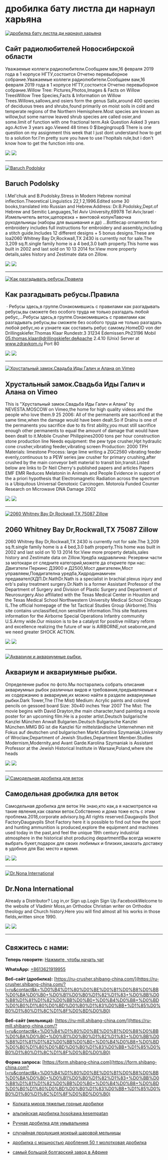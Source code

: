 # дробилка бату листла ди нарнаул харьяна

<a href="https://swt.shibang-china.com/?l=ru&img&k=%D0%B4%D1%80%D0%BE%D0%B1%D0%B8%D0%BB%D0%BA%D0%B0+%D0%B1%D0%B0%D1%82%D1%83+%D0%BB%D0%B8%D1%81%D1%82%D0%BB%D0%B0+%D0%B4%D0%B8+%D0%BD%D0%B0%D1%80%D0%BD%D0%B0%D1%83%D0%BB+%D1%85%D0%B0%D1%80%D1%8C%D1%8F%D0%BD%D0%B0" target="_blank">![дробилка бату листла ди нарнаул харьяна](http://static.shibang-china.com/all-800x300/1308.jpg)</a>

## Сайт радиолюбителей Новосибирской области
Уважаемые коллеги радиолюбители.Сообщаем вам,16 февраля 2019 года в 1 корпусе НГТУ,состоится Отчетно перевыборное собрание.Уважаемые коллеги радиолюбители.Сообщаем вам,16 февраля 2019 года в 1 корпусе НГТУ,состоится Отчетно перевыборное собрание.Willow Tree: Pictures,Photos,Images &amp; Facts on Willow TreesWillow Tree Species,Facts &amp; Information on Willow Trees.Willows,sallows,and osiers form the genus Salix,around 400 species of deciduous trees and shrubs,found primarily on moist soils in cold and temperate regions of the Northern Hemisphere.Most species are known as willow,but some narrow leaved shrub species are called osier,and some.limit of function with one fractional term.Ask Question Asked 3 years ago.Active 3 years ago.Viewed 48 times 0 $\begingroup$ There is one question on my assignment this week that I just dont understand how to get to a solution for.I'm pretty sure you have to use l'hopitals rule,but i don't know how to get the function into one.


<a href="https://whatsapp.shibangsoft.com/WhatsApp.php" target="_blank" title="WhatsApp">![](http://static.shibang-china.com/icon/whatsapp.png)</a> <a href="https://swt.shibang-china.com/?l=ru&icon&k=%D0%B4%D1%80%D0%BE%D0%B1%D0%B8%D0%BB%D0%BA%D0%B0+%D0%B1%D0%B0%D1%82%D1%83+%D0%BB%D0%B8%D1%81%D1%82%D0%BB%D0%B0+%D0%B4%D0%B8+%D0%BD%D0%B0%D1%80%D0%BD%D0%B0%D1%83%D0%BB+%D1%85%D0%B0%D1%80%D1%8C%D1%8F%D0%BD%D0%B0" target="_blank">![](http://static.shibang-china.com/icon/chat-ru.png)</a>

---

<a href="https://swt.shibang-china.com/?l=ru&img&k=%D0%B4%D1%80%D0%BE%D0%B1%D0%B8%D0%BB%D0%BA%D0%B0+%D0%B1%D0%B0%D1%82%D1%83+%D0%BB%D0%B8%D1%81%D1%82%D0%BB%D0%B0+%D0%B4%D0%B8+%D0%BD%D0%B0%D1%80%D0%BD%D0%B0%D1%83%D0%BB+%D1%85%D0%B0%D1%80%D1%8C%D1%8F%D0%BD%D0%B0" target="_blank">![Baruch Podolsky](http://static.shibang-china.com/all-800x300/347.jpg)</a>

## Baruch Podolsky
I.Mel'chuk and B.Podolsky.Stress in Modern Hebrew nominal inflection.Theoretical Linguistics 22,1 2,1996.Edited some 30 books,translated into Russian and Hebrew.Address: Dr.B.Podolsky,Dept.of Hebrew and Semitic Languages,Tel Aviv University,69978 Tel Aviv,Israel&nbsp;&#0183;&#32;Измельчитель веток,щепорезка + винтовой колунЛавочка рукодельницы (наборы для вышивания и др) …Bottlecap ornaments for embroidery includes full instructions for embroidery and assembly,including a stitch guide.Includes 12 different designs + 5 bonus designs.These are loa2060 Whitney Bay Dr,Rockwall,TX 2430 is currently not for sale.The 3,209 sq.ft.single family home is a 4 bed,3.0 bath property.This home was built in 2002 and last sold on 10 13 2014 for.View more property details,sales history and Zestimate data on Zillow.


<a href="https://whatsapp.shibangsoft.com/WhatsApp.php" target="_blank" title="WhatsApp">![](http://static.shibang-china.com/icon/whatsapp.png)</a> <a href="https://swt.shibang-china.com/?l=ru&icon&k=%D0%B4%D1%80%D0%BE%D0%B1%D0%B8%D0%BB%D0%BA%D0%B0+%D0%B1%D0%B0%D1%82%D1%83+%D0%BB%D0%B8%D1%81%D1%82%D0%BB%D0%B0+%D0%B4%D0%B8+%D0%BD%D0%B0%D1%80%D0%BD%D0%B0%D1%83%D0%BB+%D1%85%D0%B0%D1%80%D1%8C%D1%8F%D0%BD%D0%B0" target="_blank">![](http://static.shibang-china.com/icon/chat-ru.png)</a>

---

<a href="https://swt.shibang-china.com/?l=ru&img&k=%D0%B4%D1%80%D0%BE%D0%B1%D0%B8%D0%BB%D0%BA%D0%B0+%D0%B1%D0%B0%D1%82%D1%83+%D0%BB%D0%B8%D1%81%D1%82%D0%BB%D0%B0+%D0%B4%D0%B8+%D0%BD%D0%B0%D1%80%D0%BD%D0%B0%D1%83%D0%BB+%D1%85%D0%B0%D1%80%D1%8C%D1%8F%D0%BD%D0%B0" target="_blank">![Как разгадывать ребусы.Правила](http://static.shibang-china.com/all-800x300/1376.jpg)</a>

## Как разгадывать ребусы.Правила
&nbsp;&#0183;&#32;Ребусы здесь,в группе.Ознакомившись с правилами как разгадывать ребусы,вы сможете без особого труда не только разгадать любой ребус,…Ребусы здесь,в группе.Ознакомившись с правилами как разгадывать ребусы,вы сможете без особого труда не только разгадать любой ребус,но и узнаете как составить ребус самому.HomeDD von der Drillingskiefer.Thomas Klaar Rundestr.3 31234 Edemissen.Ph23196 Mobil 05.thomas.klaar@drillingskiefer.deApache 2.4.10 (Unix) Server at www.zdravkom.ru Port 80


<a href="https://whatsapp.shibangsoft.com/WhatsApp.php" target="_blank" title="WhatsApp">![](http://static.shibang-china.com/icon/whatsapp.png)</a> <a href="https://swt.shibang-china.com/?l=ru&icon&k=%D0%B4%D1%80%D0%BE%D0%B1%D0%B8%D0%BB%D0%BA%D0%B0+%D0%B1%D0%B0%D1%82%D1%83+%D0%BB%D0%B8%D1%81%D1%82%D0%BB%D0%B0+%D0%B4%D0%B8+%D0%BD%D0%B0%D1%80%D0%BD%D0%B0%D1%83%D0%BB+%D1%85%D0%B0%D1%80%D1%8C%D1%8F%D0%BD%D0%B0" target="_blank">![](http://static.shibang-china.com/icon/chat-ru.png)</a>

---

<a href="https://swt.shibang-china.com/?l=ru&img&k=%D0%B4%D1%80%D0%BE%D0%B1%D0%B8%D0%BB%D0%BA%D0%B0+%D0%B1%D0%B0%D1%82%D1%83+%D0%BB%D0%B8%D1%81%D1%82%D0%BB%D0%B0+%D0%B4%D0%B8+%D0%BD%D0%B0%D1%80%D0%BD%D0%B0%D1%83%D0%BB+%D1%85%D0%B0%D1%80%D1%8C%D1%8F%D0%BD%D0%B0" target="_blank">![Хрустальный замок.Свадьба Иды Галич и Алана on Vimeo](http://static.shibang-china.com/all-800x300/141.jpg)</a>

## Хрустальный замок.Свадьба Иды Галич и Алана on Vimeo
This is &quot;Хрустальный замок.Свадьба Иды Галич и Алана&quot; by NEVESTA.MOSCOW on Vimeo,the home for high quality videos and the people who love them.9 25 2006: All of the permanents are sacrificed at the same time,when the damage would have been dealt.So if Dralnu is one of the permanents you sacrifice due to its first ability,you must still sacrifice enough other permanents to equal the amount of damage that would have been dealt to it.Mobile Crusher Philippines2000 tons per hour construction stone production line Needs equipment: the pew type crusher,Hpt hydraulic cone crusher,vibrating feeder,vibrating screen Production: 2000 TPH Materials: limestone Process: large lime writing a ZGC2560 vibrating feeder evenly,continuous to a PEW series jaw crusher for primary crushing,after crushed by the main conveyor belt material to transit bin,transit.Listed below are links to Dr Neil Cherry's published papers and articles Papers EMF EMR Reduces Melatonin in Animals and People Evidence in support of the a priori hypothesis that Electromagnetic Radiation across the spectrum is a Ubiquitous Universal Genotoxic Carcinogen. Motorola Funded Counter Research on Microwave DNA Damage 2002


<a href="https://whatsapp.shibangsoft.com/WhatsApp.php" target="_blank" title="WhatsApp">![](http://static.shibang-china.com/icon/whatsapp.png)</a> <a href="https://swt.shibang-china.com/?l=ru&icon&k=%D0%B4%D1%80%D0%BE%D0%B1%D0%B8%D0%BB%D0%BA%D0%B0+%D0%B1%D0%B0%D1%82%D1%83+%D0%BB%D0%B8%D1%81%D1%82%D0%BB%D0%B0+%D0%B4%D0%B8+%D0%BD%D0%B0%D1%80%D0%BD%D0%B0%D1%83%D0%BB+%D1%85%D0%B0%D1%80%D1%8C%D1%8F%D0%BD%D0%B0" target="_blank">![](http://static.shibang-china.com/icon/chat-ru.png)</a>

---

<a href="https://swt.shibang-china.com/?l=ru&img&k=%D0%B4%D1%80%D0%BE%D0%B1%D0%B8%D0%BB%D0%BA%D0%B0+%D0%B1%D0%B0%D1%82%D1%83+%D0%BB%D0%B8%D1%81%D1%82%D0%BB%D0%B0+%D0%B4%D0%B8+%D0%BD%D0%B0%D1%80%D0%BD%D0%B0%D1%83%D0%BB+%D1%85%D0%B0%D1%80%D1%8C%D1%8F%D0%BD%D0%B0" target="_blank">![2060 Whitney Bay Dr,Rockwall,TX 75087 Zillow](http://static.shibang-china.com/all-800x300/1438.jpg)</a>

## 2060 Whitney Bay Dr,Rockwall,TX 75087 Zillow
2060 Whitney Bay Dr,Rockwall,TX 2430 is currently not for sale.The 3,209 sq.ft.single family home is a 4 bed,3.0 bath property.This home was built in 2002 and last sold on 10 13 2014 for.View more property details,sales history and Zestimate data on Zillow.Уредба хидравлична: Резервни части за мотокари от следните категорий,можете да откриете при нас: Двигатели Перкинс Д3900 и Д2500,Мост двигателен,Мост управляем,Повдигателна уредба,Хидродинамичен предавател(ХДП.Dr.NathDr.Nath is a specialist in brachial plexus injury and erb's palsy treatment surgery.Dr.Nath is a former Assistant Professor of the Department of Surgery and Division of Plastic Surgery and Department of Neurosurgery.Also affiliated with the Texas Medical Center in Houston and the Texas Medical School Northwestern University Medical School Chicago IL.The official homepage of the 1st Tactical Studies Group (Airborne).This site contains unclassified,non sensitive information.This site features information for the Airborne Special Operations Infantry community U.S.Army wide.Our mission is to be a catalyst for positive military reform and excellence realizing the future of war is AIRBORNE,not seaborne,and we need greater SHOCK ACTION.


<a href="https://whatsapp.shibangsoft.com/WhatsApp.php" target="_blank" title="WhatsApp">![](http://static.shibang-china.com/icon/whatsapp.png)</a> <a href="https://swt.shibang-china.com/?l=ru&icon&k=%D0%B4%D1%80%D0%BE%D0%B1%D0%B8%D0%BB%D0%BA%D0%B0+%D0%B1%D0%B0%D1%82%D1%83+%D0%BB%D0%B8%D1%81%D1%82%D0%BB%D0%B0+%D0%B4%D0%B8+%D0%BD%D0%B0%D1%80%D0%BD%D0%B0%D1%83%D0%BB+%D1%85%D0%B0%D1%80%D1%8C%D1%8F%D0%BD%D0%B0" target="_blank">![](http://static.shibang-china.com/icon/chat-ru.png)</a>

---

<a href="https://swt.shibang-china.com/?l=ru&img&k=%D0%B4%D1%80%D0%BE%D0%B1%D0%B8%D0%BB%D0%BA%D0%B0+%D0%B1%D0%B0%D1%82%D1%83+%D0%BB%D0%B8%D1%81%D1%82%D0%BB%D0%B0+%D0%B4%D0%B8+%D0%BD%D0%B0%D1%80%D0%BD%D0%B0%D1%83%D0%BB+%D1%85%D0%B0%D1%80%D1%8C%D1%8F%D0%BD%D0%B0" target="_blank">![Аквариум и аквариумные рыбки.](http://static.shibang-china.com/all-800x300/388.jpg)</a>

## Аквариум и аквариумные рыбки.
Определение рыбок по фото.Мы постарались собрать описания аквариумных рыбок различных видов и требования,предъявляемые к их содержанию в аквариуме,их можно найти в разделе аквариумные рыбки.Dark Tower,The (The Mist) Medium: Acrylic paints and colored pencils on gessoed board Size: 30x40 inches Year 2007 The Mist: The movie begins with David Drayton,the main character,hand painting a movie poster for an upcoming film.He is a poster artist.Deutsch bulgarische Kanzlei M&#252;nchen Anwalt Bulgarien.Deutsch Bulgarische Kanzlei M&#252;nchen.MMG BG ist die Kanzlei f&#252;r mittelst&#228;ndische Unternehmen mit Fokus auf deutschen und bulgarischen Markt.Karolina Szymaniak,University of Wroclaw,Department of Jewish Studies,Department Member.Studies Modernism,Modernity,and Avant Garde.Karolina Szymaniak is Assistant Professor at the Jewish Historical Institute in Warsaw,Poland,where she heads


<a href="https://whatsapp.shibangsoft.com/WhatsApp.php" target="_blank" title="WhatsApp">![](http://static.shibang-china.com/icon/whatsapp.png)</a> <a href="https://swt.shibang-china.com/?l=ru&icon&k=%D0%B4%D1%80%D0%BE%D0%B1%D0%B8%D0%BB%D0%BA%D0%B0+%D0%B1%D0%B0%D1%82%D1%83+%D0%BB%D0%B8%D1%81%D1%82%D0%BB%D0%B0+%D0%B4%D0%B8+%D0%BD%D0%B0%D1%80%D0%BD%D0%B0%D1%83%D0%BB+%D1%85%D0%B0%D1%80%D1%8C%D1%8F%D0%BD%D0%B0" target="_blank">![](http://static.shibang-china.com/icon/chat-ru.png)</a>

---

<a href="https://swt.shibang-china.com/?l=ru&img&k=%D0%B4%D1%80%D0%BE%D0%B1%D0%B8%D0%BB%D0%BA%D0%B0+%D0%B1%D0%B0%D1%82%D1%83+%D0%BB%D0%B8%D1%81%D1%82%D0%BB%D0%B0+%D0%B4%D0%B8+%D0%BD%D0%B0%D1%80%D0%BD%D0%B0%D1%83%D0%BB+%D1%85%D0%B0%D1%80%D1%8C%D1%8F%D0%BD%D0%B0" target="_blank">![Самодельная дробилка для веток](http://static.shibang-china.com/all-800x300/719.jpg)</a>

## Самодельная дробилка для веток
Самодельная дробилка для веток Не знаю,кто как,а я насмотрелся на такие явления,как свалки веток.Собственно и дома тоже есть с этим проблема.2018,corporate advisory.bg.All rights reserved.Daugavpils Shot FactoryDaugavpils Shot Factory here it is possible to find out how the sport and hunting ammunition is produced,explore the equipment and machines used today in the past,and feel the unique 19th century industrial atmosphere in the historical shot producing department!Вы всегда можете выбрать букет,подарок для своих любимых и близких,заказать доставку в удобное для Вас место и время.


<a href="https://whatsapp.shibangsoft.com/WhatsApp.php" target="_blank" title="WhatsApp">![](http://static.shibang-china.com/icon/whatsapp.png)</a> <a href="https://swt.shibang-china.com/?l=ru&icon&k=%D0%B4%D1%80%D0%BE%D0%B1%D0%B8%D0%BB%D0%BA%D0%B0+%D0%B1%D0%B0%D1%82%D1%83+%D0%BB%D0%B8%D1%81%D1%82%D0%BB%D0%B0+%D0%B4%D0%B8+%D0%BD%D0%B0%D1%80%D0%BD%D0%B0%D1%83%D0%BB+%D1%85%D0%B0%D1%80%D1%8C%D1%8F%D0%BD%D0%B0" target="_blank">![](http://static.shibang-china.com/icon/chat-ru.png)</a>

---

<a href="https://swt.shibang-china.com/?l=ru&img&k=%D0%B4%D1%80%D0%BE%D0%B1%D0%B8%D0%BB%D0%BA%D0%B0+%D0%B1%D0%B0%D1%82%D1%83+%D0%BB%D0%B8%D1%81%D1%82%D0%BB%D0%B0+%D0%B4%D0%B8+%D0%BD%D0%B0%D1%80%D0%BD%D0%B0%D1%83%D0%BB+%D1%85%D0%B0%D1%80%D1%8C%D1%8F%D0%BD%D0%B0" target="_blank">![Dr.Nona International](http://static.shibang-china.com/all-800x300/586.jpg)</a>

## Dr.Nona International
Already a Distributor? Log in,or Sign up.Login Sign Up.FacebookWelcome to the website of Vladimir Moss,an Orthodox Christian writer on Orthodox theology and Church history.Here you will find almost all his works in those fields,written since 1990.

<a href="https://whatsapp.shibangsoft.com/WhatsApp.php" target="_blank" title="WhatsApp">![](http://static.shibang-china.com/icon/whatsapp.png)</a> <a href="https://swt.shibang-china.com/?l=ru&icon&k=%D0%B4%D1%80%D0%BE%D0%B1%D0%B8%D0%BB%D0%BA%D0%B0+%D0%B1%D0%B0%D1%82%D1%83+%D0%BB%D0%B8%D1%81%D1%82%D0%BB%D0%B0+%D0%B4%D0%B8+%D0%BD%D0%B0%D1%80%D0%BD%D0%B0%D1%83%D0%BB+%D1%85%D0%B0%D1%80%D1%8C%D1%8F%D0%BD%D0%B0" target="_blank">![](http://static.shibang-china.com/icon/chat-ru.png)</a>

---
## Свяжитесь с нами:

**Теперь говорите:** [Нажмите, чтобы начать чат](https://swt.shibang-china.com?l=ru&contact&k=%D0%B4%D1%80%D0%BE%D0%B1%D0%B8%D0%BB%D0%BA%D0%B0+%D0%B1%D0%B0%D1%82%D1%83+%D0%BB%D0%B8%D1%81%D1%82%D0%BB%D0%B0+%D0%B4%D0%B8+%D0%BD%D0%B0%D1%80%D0%BD%D0%B0%D1%83%D0%BB+%D1%85%D0%B0%D1%80%D1%8C%D1%8F%D0%BD%D0%B0)

**WhatsApp:**  [+8613621919955](https://whatsapp.shibangsoft.com/WhatsApp.php)

**Веб-сайт (дробилка):** [https://ru-crusher.shibang-china.com/](https://ru-crusher.shibang-china.com/?l=ru&contact&k=%D0%B4%D1%80%D0%BE%D0%B1%D0%B8%D0%BB%D0%BA%D0%B0+%D0%B1%D0%B0%D1%82%D1%83+%D0%BB%D0%B8%D1%81%D1%82%D0%BB%D0%B0+%D0%B4%D0%B8+%D0%BD%D0%B0%D1%80%D0%BD%D0%B0%D1%83%D0%BB+%D1%85%D0%B0%D1%80%D1%8C%D1%8F%D0%BD%D0%B0)

**Веб-сайт (мельница):** [https://ru-mill.shibang-china.com/](https://ru-mill.shibang-china.com/?l=ru&contact&k=%D0%B4%D1%80%D0%BE%D0%B1%D0%B8%D0%BB%D0%BA%D0%B0+%D0%B1%D0%B0%D1%82%D1%83+%D0%BB%D0%B8%D1%81%D1%82%D0%BB%D0%B0+%D0%B4%D0%B8+%D0%BD%D0%B0%D1%80%D0%BD%D0%B0%D1%83%D0%BB+%D1%85%D0%B0%D1%80%D1%8C%D1%8F%D0%BD%D0%B0)

**Форма запроса:** [https://form.shibang-china.com](https://form.shibang-china.com?l=ru&contact&k=%D0%B4%D1%80%D0%BE%D0%B1%D0%B8%D0%BB%D0%BA%D0%B0+%D0%B1%D0%B0%D1%82%D1%83+%D0%BB%D0%B8%D1%81%D1%82%D0%BB%D0%B0+%D0%B4%D0%B8+%D0%BD%D0%B0%D1%80%D0%BD%D0%B0%D1%83%D0%BB+%D1%85%D0%B0%D1%80%D1%8C%D1%8F%D0%BD%D0%B0)

* [Колката миров тяжелые горные дробилки](../124/%D0%9A%D0%BE%D0%BB%D0%BA%D0%B0%D1%82%D0%B0%20%D0%BC%D0%B8%D1%80%D0%BE%D0%B2%20%D1%82%D1%8F%D0%B6%D0%B5%D0%BB%D1%8B%D0%B5%20%D0%B3%D0%BE%D1%80%D0%BD%D1%8B%D0%B5%20%D0%B4%D1%80%D0%BE%D0%B1%D0%B8%D0%BB%D0%BA%D0%B8.md)

* [альпийская дробилка hosokawa kesempatan](../123/%D0%B0%D0%BB%D1%8C%D0%BF%D0%B8%D0%B9%D1%81%D0%BA%D0%B0%D1%8F%20%D0%B4%D1%80%D0%BE%D0%B1%D0%B8%D0%BB%D0%BA%D0%B0%20hosokawa%20kesempatan.md)

* [Ручная дробилка для умывальника](../123/%D0%A0%D1%83%D1%87%D0%BD%D0%B0%D1%8F%20%D0%B4%D1%80%D0%BE%D0%B1%D0%B8%D0%BB%D0%BA%D0%B0%20%D0%B4%D0%BB%D1%8F%20%D1%83%D0%BC%D1%8B%D0%B2%D0%B0%D0%BB%D1%8C%D0%BD%D0%B8%D0%BA%D0%B0.md)

* [случайная продукция мокрый шаровой мельницы](../125/%D1%81%D0%BB%D1%83%D1%87%D0%B0%D0%B9%D0%BD%D0%B0%D1%8F%20%D0%BF%D1%80%D0%BE%D0%B4%D1%83%D0%BA%D1%86%D0%B8%D1%8F%20%D0%BC%D0%BE%D0%BA%D1%80%D1%8B%D0%B9%20%D1%88%D0%B0%D1%80%D0%BE%D0%B2%D0%BE%D0%B9%20%D0%BC%D0%B5%D0%BB%D1%8C%D0%BD%D0%B8%D1%86%D1%8B.md)

* [дробилка с мощностью дробления 50 т молотковая дробилка](../122/%D0%B4%D1%80%D0%BE%D0%B1%D0%B8%D0%BB%D0%BA%D0%B0%20%D1%81%20%D0%BC%D0%BE%D1%89%D0%BD%D0%BE%D1%81%D1%82%D1%8C%D1%8E%20%D0%B4%D1%80%D0%BE%D0%B1%D0%BB%D0%B5%D0%BD%D0%B8%D1%8F%2050%20%D1%82%20%D0%BC%D0%BE%D0%BB%D0%BE%D1%82%D0%BA%D0%BE%D0%B2%D0%B0%D1%8F%20%D0%B4%D1%80%D0%BE%D0%B1%D0%B8%D0%BB%D0%BA%D0%B0.md)

* [самый большой болгарский завод в Африке](../123/%D1%81%D0%B0%D0%BC%D1%8B%D0%B9%20%D0%B1%D0%BE%D0%BB%D1%8C%D1%88%D0%BE%D0%B9%20%D0%B1%D0%BE%D0%BB%D0%B3%D0%B0%D1%80%D1%81%D0%BA%D0%B8%D0%B9%20%D0%B7%D0%B0%D0%B2%D0%BE%D0%B4%20%D0%B2%20%D0%90%D1%84%D1%80%D0%B8%D0%BA%D0%B5.md)